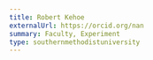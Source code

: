 ```yaml
---
title: Robert Kehoe
externalUrl: https://orcid.org/nan
summary: Faculty, Experiment
type: southernmethodistuniversity
---
```


